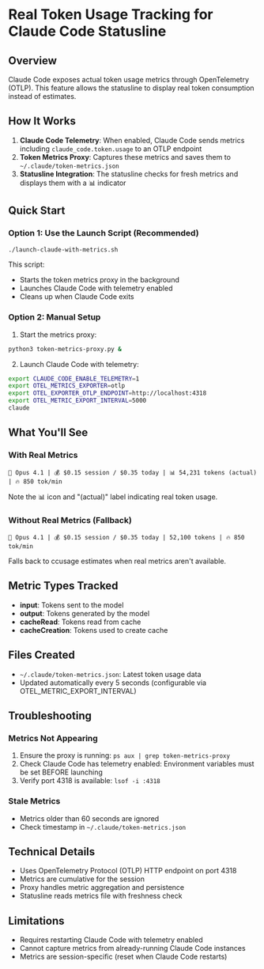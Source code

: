 # Real Token Usage Tracking for Claude Code Statusline

## Overview
Claude Code exposes actual token usage metrics through OpenTelemetry (OTLP). This feature allows the statusline to display real token consumption instead of estimates.

## How It Works

1. **Claude Code Telemetry**: When enabled, Claude Code sends metrics including `claude_code.token.usage` to an OTLP endpoint
2. **Token Metrics Proxy**: Captures these metrics and saves them to `~/.claude/token-metrics.json`
3. **Statusline Integration**: The statusline checks for fresh metrics and displays them with a 📊 indicator

## Quick Start

### Option 1: Use the Launch Script (Recommended)
```bash
./launch-claude-with-metrics.sh
```
This script:
- Starts the token metrics proxy in the background
- Launches Claude Code with telemetry enabled
- Cleans up when Claude Code exits

### Option 2: Manual Setup
1. Start the metrics proxy:
```bash
python3 token-metrics-proxy.py &
```

2. Launch Claude Code with telemetry:
```bash
export CLAUDE_CODE_ENABLE_TELEMETRY=1
export OTEL_METRICS_EXPORTER=otlp
export OTEL_EXPORTER_OTLP_ENDPOINT=http://localhost:4318
export OTEL_METRIC_EXPORT_INTERVAL=5000
claude
```

## What You'll See

### With Real Metrics
```
🤖 Opus 4.1 | 💰 $0.15 session / $0.35 today | 📊 54,231 tokens (actual) | 🔥 850 tok/min
```
Note the 📊 icon and "(actual)" label indicating real token usage.

### Without Real Metrics (Fallback)
```
🤖 Opus 4.1 | 💰 $0.15 session / $0.35 today | 52,100 tokens | 🔥 850 tok/min
```
Falls back to ccusage estimates when real metrics aren't available.

## Metric Types Tracked

- **input**: Tokens sent to the model
- **output**: Tokens generated by the model
- **cacheRead**: Tokens read from cache
- **cacheCreation**: Tokens used to create cache

## Files Created

- `~/.claude/token-metrics.json`: Latest token usage data
- Updated automatically every 5 seconds (configurable via OTEL_METRIC_EXPORT_INTERVAL)

## Troubleshooting

### Metrics Not Appearing
1. Ensure the proxy is running: `ps aux | grep token-metrics-proxy`
2. Check Claude Code has telemetry enabled: Environment variables must be set BEFORE launching
3. Verify port 4318 is available: `lsof -i :4318`

### Stale Metrics
- Metrics older than 60 seconds are ignored
- Check timestamp in `~/.claude/token-metrics.json`

## Technical Details

- Uses OpenTelemetry Protocol (OTLP) HTTP endpoint on port 4318
- Metrics are cumulative for the session
- Proxy handles metric aggregation and persistence
- Statusline reads metrics file with freshness check

## Limitations

- Requires restarting Claude Code with telemetry enabled
- Cannot capture metrics from already-running Claude Code instances
- Metrics are session-specific (reset when Claude Code restarts)